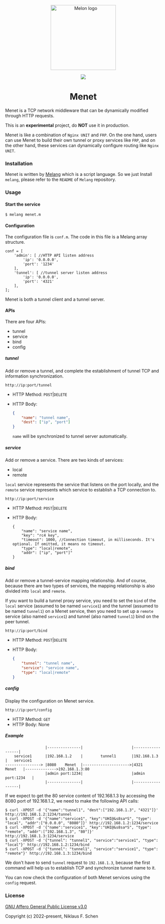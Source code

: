 <p align="center"><img width="210" src="https://github.com/Water-Melon/Melon/blob/master/docs/logo.png?raw=true" alt="Melon logo"></p>
<p align="center"><img src="https://img.shields.io/github/license/Water-Melon/Menet" /></p>
<h1 align="center">Menet</h1>



Menet is a TCP network middleware that can be dynamically modified through HTTP requests.

This is an **experimental** project, do **NOT** use it in production.

Menet is like a combination of `Nginx UNIT` and `FRP`. On the one hand, users can use Menet to build their own tunnel or proxy services like `FRP`, and on the other hand, these services can dynamically configure routing like `Nginx UNIT`.



### Installation

Menet is written by [Melang](https://github.com/Water-Melon/Melang) which is a script language. So we just Install `melang`, please refer to the `README` of `Melang` repository.



### Usage

#### Start the service

```shell
$ melang menet.m
```

#### Configuration

The configuration file is `conf.m`. The code in this file is a Melang array structure.

```
conf = [
    'admin': [ //HTTP API listen address
        'ip': '0.0.0.0', 
        'port': '1234'
    ],
    'tunnel': [ //tunnel server listen address
        'ip': '0.0.0.0',
        'port': '4321'
    ],
];
```

Menet is both a tunnel client and a tunnel server.

#### APIs

There are four APIs:

- tunnel
- service
- bind
- config

##### tunnel

Add or remove a tunnel, and complete the establishment of tunnel TCP and information synchronization.

```
http://ip:port/tunnel
```

- HTTP Method: `POST`|`DELETE`

- HTTP Body:

  ```json
  {
      "name": "tunnel name",
      "dest": ["ip", "port"]
  }
  ```

  `name` will be synchronized to tunnel server automatically.

##### service

Add or remove a service. There are two kinds of services:

- local
- remote

`local` service represents the service that listens on the port locally, and the `remote` service represents which service to establish a TCP connection to.

```
http://ip:port/service
```

- HTTP Method: `POST`|`DELETE`

- HTTP Body:

  ```
  {
      "name": "service name",
      "key": "rc4 key",
      "timeout": 1000, //Connection timeout, in milliseconds. It's optional. If omitted, it means no timeout.
      "type": "local|remote",
      "addr": ["ip", "port"]"
  }
  ```

##### bind

Add or remove a tunnel-service mapping relationship. And of course, because there are two types of services, the mapping relationship is also divided into `local` and `remote`.

If you want to build a tunnel proxy service, you need to set the `bind` of the `local` service (assumed to be named `service1`) and the tunnel (assumed to be named `tunnel1`) on a Menet service, then you need to set up a `remote` service (also named `service1`) and tunnel (also named `tunnel1`) bind on the peer tunnel.

```
http://ip:port/bind
```

- HTTP Method: `POST`|`DELETE`

- HTTP Body:

  ```json
  {
      "tunnel": "tunnel name",
      "service": "service name",
      "type": "local|remote"
  }
  ```

##### config

Display the configuration on Menet service.

```
http://ip:port/config
```

- HTTP Method: `GET`
- HTTP Body: None

##### Example

```
                  |---------------|                      |------------------|
    service1      |192.168.1.2    |        tunnel1       |192.168.1.3       |   service1
----------------> |8080    Menet  |--------------------->|4321      Menet   |-------------->192.168.1.3:80
                  |admin port:1234|                      |admin port:1234   |
                  |---------------|                      |------------------|
```

If we expect to get the 80 service content of 192.168.1.3 by accessing the 8080 port of 192.168.1.2, we need to make the following API calls:

```
$ curl -XPOST -d '{"name":"tunnel1", "dest":["192.168.1.3", "4321"]}' http://192.168.1.2:1234/tunnel
$ curl -XPOST -d '{"name":"service1", "key":"UHI@&s8sa*S", "type": "local", "addr":["0.0.0.0", "8080"]}' http://192.168.1.2:1234/service
$ curl -XPOST -d '{"name":"service1", "key":"UHI@&s8sa*S", "type": "remote", "addr":["192.168.1.3", "80"]}' http://192.168.1.3:1234/service
$ curl -XPOST -d '{"tunnel": "tunnel1", "service":"service1", "type": "local"}' http://192.168.1.2:1234/bind
$ curl -XPOST -d '{"tunnel": "tunnel1", "service":"service1", "type": "remote"}' http://192.168.1.3:1234/bind
```

We don't have to send `tunnel` request to `192.168.1.3`, because the first command will help us to establish TCP and synchronize tunnel name to it.

You can now check the configuration of both Menet services using the `config` request.



### License

[GNU Affero General Public License v3.0](https://github.com/Water-Melon/Menet/blob/master/LICENSE)

Copyright (c) 2022-present, Niklaus F. Schen
